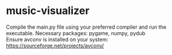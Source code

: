 # music-visualizer
Compile the main.py file using your preferred compiler and run the executable.
Necessary packages: pygame, numpy, pydub  
Ensure avconv is installed on your system: https://sourceforge.net/projects/avconv/
